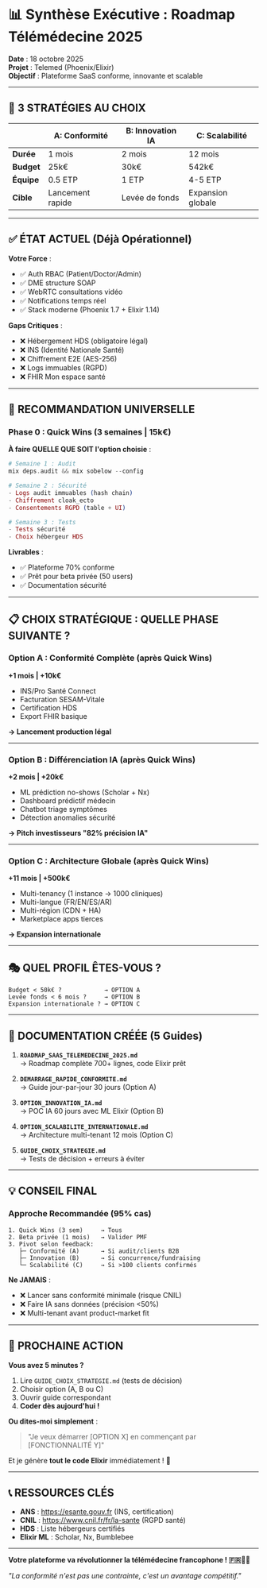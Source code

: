 # 📊 Synthèse Exécutive : Roadmap Télémédecine 2025

**Date** : 18 octobre 2025  
**Projet** : Telemed (Phoenix/Elixir)  
**Objectif** : Plateforme SaaS conforme, innovante et scalable

---

## 🎯 3 STRATÉGIES AU CHOIX

| | **A: Conformité** | **B: Innovation IA** | **C: Scalabilité** |
|---|---|---|---|
| **Durée** | 1 mois | 2 mois | 12 mois |
| **Budget** | 25k€ | 30k€ | 542k€ |
| **Équipe** | 0.5 ETP | 1 ETP | 4-5 ETP |
| **Cible** | Lancement rapide | Levée de fonds | Expansion globale |

---

## ✅ ÉTAT ACTUEL (Déjà Opérationnel)

**Votre Force** :
- ✅ Auth RBAC (Patient/Doctor/Admin)
- ✅ DME structure SOAP
- ✅ WebRTC consultations vidéo
- ✅ Notifications temps réel
- ✅ Stack moderne (Phoenix 1.7 + Elixir 1.14)

**Gaps Critiques** :
- ❌ Hébergement HDS (obligatoire légal)
- ❌ INS (Identité Nationale Santé)
- ❌ Chiffrement E2E (AES-256)
- ❌ Logs immuables (RGPD)
- ❌ FHIR Mon espace santé

---

## 🚀 RECOMMANDATION UNIVERSELLE

### **Phase 0 : Quick Wins (3 semaines | 15k€)**
**À faire QUELLE QUE SOIT l'option choisie** :

```elixir
# Semaine 1 : Audit
mix deps.audit && mix sobelow --config

# Semaine 2 : Sécurité
- Logs audit immuables (hash chain)
- Chiffrement cloak_ecto
- Consentements RGPD (table + UI)

# Semaine 3 : Tests
- Tests sécurité
- Choix hébergeur HDS
```

**Livrables** :
- ✅ Plateforme 70% conforme
- ✅ Prêt pour beta privée (50 users)
- ✅ Documentation sécurité

---

## 📋 CHOIX STRATÉGIQUE : QUELLE PHASE SUIVANTE ?

### Option A : Conformité Complète (après Quick Wins)
**+1 mois | +10k€**

- INS/Pro Santé Connect
- Facturation SESAM-Vitale
- Certification HDS
- Export FHIR basique

**→ Lancement production légal**

---

### Option B : Différenciation IA (après Quick Wins)
**+2 mois | +20k€**

- ML prédiction no-shows (Scholar + Nx)
- Dashboard prédictif médecin
- Chatbot triage symptômes
- Détection anomalies sécurité

**→ Pitch investisseurs "82% précision IA"**

---

### Option C : Architecture Globale (après Quick Wins)
**+11 mois | +500k€**

- Multi-tenancy (1 instance → 1000 cliniques)
- Multi-langue (FR/EN/ES/AR)
- Multi-région (CDN + HA)
- Marketplace apps tierces

**→ Expansion internationale**

---

## 🎭 QUEL PROFIL ÊTES-VOUS ?

```
Budget < 50k€ ?            → OPTION A
Levée fonds < 6 mois ?     → OPTION B
Expansion internationale ? → OPTION C
```

---

## 📁 DOCUMENTATION CRÉÉE (5 Guides)

1. **`ROADMAP_SAAS_TELEMEDECINE_2025.md`**  
   → Roadmap complète 700+ lignes, code Elixir prêt

2. **`DEMARRAGE_RAPIDE_CONFORMITE.md`**  
   → Guide jour-par-jour 30 jours (Option A)

3. **`OPTION_INNOVATION_IA.md`**  
   → POC IA 60 jours avec ML Elixir (Option B)

4. **`OPTION_SCALABILITE_INTERNATIONALE.md`**  
   → Architecture multi-tenant 12 mois (Option C)

5. **`GUIDE_CHOIX_STRATEGIE.md`**  
   → Tests de décision + erreurs à éviter

---

## 💡 CONSEIL FINAL

### **Approche Recommandée (95% cas)**

```
1. Quick Wins (3 sem)     → Tous
2. Beta privée (1 mois)   → Valider PMF
3. Pivot selon feedback:
   ├─ Conformité (A)      → Si audit/clients B2B
   ├─ Innovation (B)      → Si concurrence/fundraising
   └─ Scalabilité (C)     → Si >100 clients confirmés
```

**Ne JAMAIS** :
- ❌ Lancer sans conformité minimale (risque CNIL)
- ❌ Faire IA sans données (précision <50%)
- ❌ Multi-tenant avant product-market fit

---

## 🚀 PROCHAINE ACTION

**Vous avez 5 minutes ?**

1. Lire `GUIDE_CHOIX_STRATEGIE.md` (tests de décision)
2. Choisir option (A, B ou C)
3. Ouvrir guide correspondant
4. **Coder dès aujourd'hui !**

**Ou dites-moi simplement** :

> "Je veux démarrer [OPTION X] en commençant par [FONCTIONNALITÉ Y]"

Et je génère **tout le code Elixir** immédiatement ! 💪

---

## 📞 RESSOURCES CLÉS

- **ANS** : https://esante.gouv.fr (INS, certification)
- **CNIL** : https://www.cnil.fr/fr/la-sante (RGPD santé)
- **HDS** : Liste hébergeurs certifiés
- **Elixir ML** : Scholar, Nx, Bumblebee

---

**Votre plateforme va révolutionner la télémédecine francophone ! 🇫🇷💙🚀**

*"La conformité n'est pas une contrainte, c'est un avantage compétitif."*


